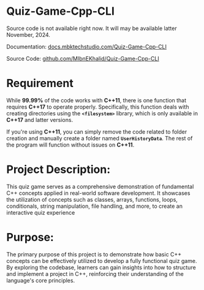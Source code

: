 # Quiz-Game-Cpp-CLI
Source code is not available right now. It will may be available latter November, 2024.

Documentation: [docs.mbktechstudio.com/Quiz-Game-Cpp-CLI](https://docs.mbktechstudio.com/Quiz-Game-Cpp-CLI)

Source Code: [github.com/MIbnEKhalid/Quiz-Game-Cpp-CLI](https://github.com/MIbnEKhalid/Quiz-Game-Cpp-CLI)

# Requirement

While **99.99%** of the code works with **C++11**, there is one function that requires **C++17** to operate properly. Specifically, this function deals with creating directories using the **`<filesystem>`** library, which is only available in **C++17** and latter versions.

If you're using **C++11**, you can simply remove the code related to folder creation and manually create a folder named **`UserHistoryData`**. The rest of the program will function without issues on **C++11**.

# Project Description:

This quiz game serves as a comprehensive demonstration of fundamental C++ concepts applied in real-world software development. It showcases the utilization of concepts such as classes, arrays, functions, loops, conditionals, string manipulation, file handling, and more, to create an interactive quiz experience

# Purpose:

The primary purpose of this project is to demonstrate how basic C++ concepts can be effectively utilized to develop a fully functional quiz game. By exploring the codebase, learners can gain insights into how to structure and implement a project in C++, reinforcing their understanding of the language's core principles.
